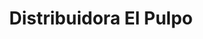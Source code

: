 ---
title: "Distribuidora El Pulpo"
url: /sonsonate/distribuidora-el-pulpo/
shop: artículos para bebés
---
